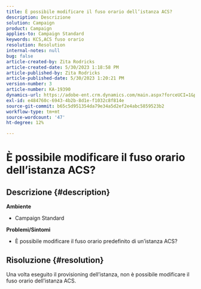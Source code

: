 ```yaml
---
title: È possibile modificare il fuso orario dell’istanza ACS?
description: Descrizione
solution: Campaign
product: Campaign
applies-to: Campaign Standard
keywords: KCS,ACS fuso orario
resolution: Resolution
internal-notes: null
bug: false
article-created-by: Zita Rodricks
article-created-date: 5/30/2023 1:18:58 PM
article-published-by: Zita Rodricks
article-published-date: 5/30/2023 1:20:21 PM
version-number: 3
article-number: KA-19390
dynamics-url: https://adobe-ent.crm.dynamics.com/main.aspx?forceUCI=1&pagetype=entityrecord&etn=knowledgearticle&id=c0516288-ecfe-ed11-8f6e-6045bd0063aa
exl-id: e484760c-6943-4b2b-8d1e-f1032c8f814e
source-git-commit: b65c5d951354da79e34a5d2ef2e4abc5859523b2
workflow-type: tm+mt
source-wordcount: '47'
ht-degree: 12%

---
```


# È possibile modificare il fuso orario dell’istanza ACS?

## Descrizione {#description}

<b>Ambiente</b>
- Campaign Standard



<b>Problemi/Sintomi</b>
- È possibile modificare il fuso orario predefinito di un’istanza ACS?



## Risoluzione {#resolution}


Una volta eseguito il provisioning dell’istanza, non è possibile modificare il fuso orario dell’istanza ACS.
